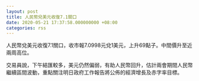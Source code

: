 ```yaml
---
layout: post
title: 人民幣兌美元收復7.1關口
date: 2020-05-21 17:37:58.000000000 +08:00
categories: rss
---
```


人民幣兌美元收復7.1關口，收市報7.0998元兌1美元，上升69點子。中間價升至近兩周高位。

交易員說，下午結匯較多，美元仍然偏弱，有助人民幣回升，估計兩會期間人民幣繼續區間波動，重點關注明日政府工作報告將公佈的經濟增長及赤字率目標。
